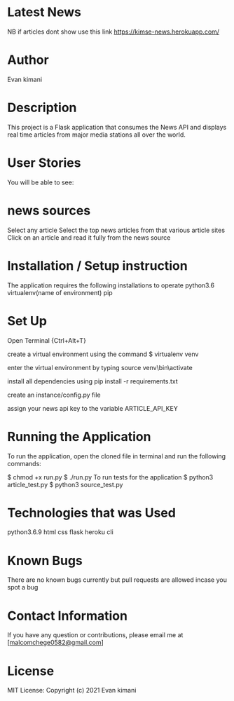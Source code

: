 # Latest News
NB if articles dont show use this link https://kimse-news.herokuapp.com/
# Author
Evan kimani

# Description
This project is a Flask application that consumes the News API and displays real time articles from major media stations all over the world. 

# User Stories
You will be able to see:

# news sources
Select any article
Select the top news articles from that various article sites
Click on an article and read it fully from the news source
# Installation / Setup instruction
The application requires the following installations to operate
python3.6
virtualenv(name of environment)
pip
# Set Up
Open Terminal {Ctrl+Alt+T}

create a virtual environment using the command $ virtualenv venv

enter the virtual environment by typing source venv\bin\activate

install all dependencies using pip install -r requirements.txt

create an instance/config.py file

assign your news api key to the variable ARTICLE_API_KEY

# Running the Application
To run the application, open the cloned file in terminal and run the following commands:

  $ chmod +x run.py
  $ ./run.py
To run tests for the application $ python3 article_test.py $ python3 source_test.py

# Technologies that was Used
python3.6.9
html
css
flask
heroku cli
# Known Bugs
There are no known bugs currently but pull requests are allowed incase you spot a bug
# Contact Information
If you have any question or contributions, please email me at [malcomchege0582@gmail.com]

# License
MIT License:
Copyright (c) 2021 Evan kimani